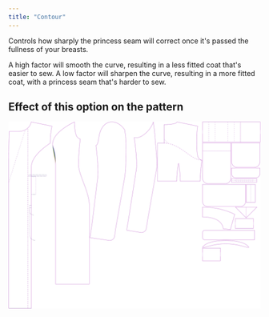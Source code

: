 ```yaml
---
title: "Contour"
---
```


Controls how sharply the princess seam will correct once it's passed the fullness of your breasts.

A high factor will smooth the curve, resulting in a less fitted coat that's easier to sew.
A low factor will sharpen the curve, resulting in a more fitted coat, with a princess seam that's harder to sew.

## Effect of this option on the pattern

![This image shows the effect of this option by superimposing several variants that have a different value for this option](carlita_contour_sample.svg "Effect of this option on the pattern")
